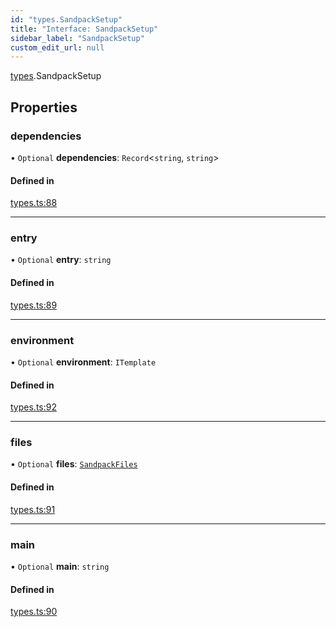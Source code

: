 ```yaml
---
id: "types.SandpackSetup"
title: "Interface: SandpackSetup"
sidebar_label: "SandpackSetup"
custom_edit_url: null
---
```


[types](../modules/types).SandpackSetup

## Properties

### dependencies

• `Optional` **dependencies**: `Record`<`string`, `string`\>

#### Defined in

[types.ts:88](https://github.com/codesandbox/sandpack/blob/097389f/sandpack-react/src/types.ts#L88)

___

### entry

• `Optional` **entry**: `string`

#### Defined in

[types.ts:89](https://github.com/codesandbox/sandpack/blob/097389f/sandpack-react/src/types.ts#L89)

___

### environment

• `Optional` **environment**: `ITemplate`

#### Defined in

[types.ts:92](https://github.com/codesandbox/sandpack/blob/097389f/sandpack-react/src/types.ts#L92)

___

### files

• `Optional` **files**: [`SandpackFiles`](../modules/types#sandpackfiles)

#### Defined in

[types.ts:91](https://github.com/codesandbox/sandpack/blob/097389f/sandpack-react/src/types.ts#L91)

___

### main

• `Optional` **main**: `string`

#### Defined in

[types.ts:90](https://github.com/codesandbox/sandpack/blob/097389f/sandpack-react/src/types.ts#L90)
